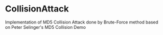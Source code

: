 # CollisionAttack
Implementation of MD5 Collision Attack done by Brute-Force method based on Peter Selinger's MD5 Collision Demo
